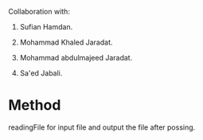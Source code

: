 Collaboration with:

1. Sufian Hamdan.

2. Mohammad Khaled Jaradat.

3. Mohammad abdulmajeed Jaradat.

4. Sa'ed Jabali.

# Method
readingFile for input file and output the file after possing.